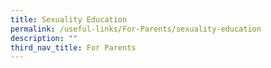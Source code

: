 ```yaml
---
title: Sexuality Education
permalink: /useful-links/For-Parents/sexuality-education
description: ""
third_nav_title: For Parents
---
```

